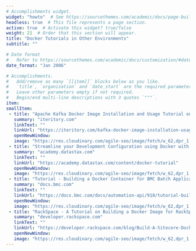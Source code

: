 ```yaml
---
# Accomplishments widget.
widget: "howto"  # See https://sourcethemes.com/academic/docs/page-builder/
headless: true  # This file represents a page section.
active: true  # Activate this widget? true/false
weight: 21  # Order that this section will appear.
title: "Docker Tutorials in Other Environments"
subtitle: ""

# Date format
#   Refer to https://sourcethemes.com/academic/docs/customization/#date-format
date_format: "Jan 2006"

# Accomplishments.
#   Add/remove as many `[[item]]` blocks below as you like.
#   `title`, `organization` and `date_start` are the required parameters.
#   Leave other parameters empty if not required.
#   Begin/end multi-line descriptions with 3 quotes `"""`.
item: 
smallItem: 
 - title: "Apache Kafka Docker Image Installation and Usage Tutorial on Windows"
   summary: "iteritory.com"
   linkText: ""
   linkUrl: "https://iteritory.com/kafka-docker-image-installation-usage-tutorial-windows/"
   openNewWindow: 
   image: "https://res.cloudinary.com/agile-seo/image/fetch/w_62,dpr_1.0,d_blank_am8gzx.png/https%3A%2F%2Flogo.clearbit.com%2Fiteritory.com%3Fsize%3D250"
 - title: "Streamline your Development Configuration using Docker with DataStax"
   summary: "academy.datastax.com"
   linkText: ""
   linkUrl: "https://academy.datastax.com/content/docker-tutorial"
   openNewWindow: 
   image: "https://res.cloudinary.com/agile-seo/image/fetch/w_62,dpr_1.0,d_blank_am8gzx.png/https%3A%2F%2Flogo.clearbit.com%2Facademy.datastax.com%3Fsize%3D250"
 - title: "Tutorial - Building a Docker Container for BMC Batch Applications"
   summary: "docs.bmc.com"
   linkText: ""
   linkUrl: "https://docs.bmc.com/docs/automation-api/918/tutorial-building-a-docker-container-for-batch-applications-783053202.html"
   openNewWindow: 
   image: "https://res.cloudinary.com/agile-seo/image/fetch/w_62,dpr_1.0,d_blank_am8gzx.png/https%3A%2F%2Flogo.clearbit.com%2Fdocs.bmc.com%3Fsize%3D250"
 - title: "RackSpace - A Tutorial on Building a Docker Image for RackSpace Sitecore"
   summary: "developer.rackspace.com"
   linkText: ""
   linkUrl: "https://developer.rackspace.com/blog/Build-A-Sitecore-Docker-Image/"
   openNewWindow: 
   image: "https://res.cloudinary.com/agile-seo/image/fetch/w_62,dpr_1.0,d_blank_am8gzx.png/https%3A%2F%2Flogo.clearbit.com%2Fdeveloper.rackspace.com%3Fsize%3D250"
---
```

